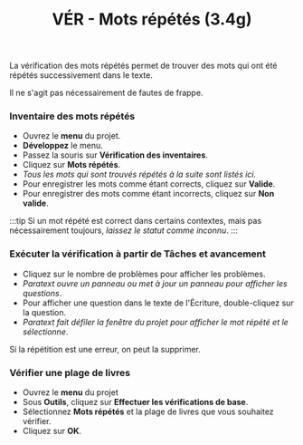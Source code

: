 ﻿---
title: VÉR - Mots répétés (3.4g)
---
La vérification des mots répétés permet de trouver des mots qui ont été répétés successivement dans le texte.

Il ne s'agit pas nécessairement de fautes de frappe.

### Inventaire des mots répétés

-   Ouvrez le **menu** du projet.
-   **Développez** le menu.
-   Passez la souris sur **Vérification des inventaires**.
-   Cliquez sur **Mots répétés**.
   -  *Tous les mots qui sont trouvés    répétés à la suite sont listés ici.*
-   Pour enregistrer les mots comme étant corrects, cliquez sur **Valide**.
-   Pour enregistrer des mots comme étant incorrects, cliquez sur **Non valide**.

:::tip
Si un mot répété est correct dans certains contextes, mais pas nécessairement toujours, *laissez le statut comme inconnu*.
:::

### Exécuter la vérification à partir de Tâches et avancement

-   Cliquez sur le nombre de problèmes pour afficher les problèmes.
   -  *Paratext ouvre un panneau ou met à jour un panneau pour afficher les questions*.
-   Pour afficher une question dans le texte de l'Écriture, double-cliquez sur la question.
   -  *Paratext fait défiler la fenêtre du projet pour afficher le mot répété et le sélectionne*.

Si la répétition est une erreur, on peut la supprimer.

### Vérifier une plage de livres

-   Ouvrez le **menu** du projet
-   Sous **Outils**, cliquez sur **Effectuer les vérifications de base**.
-   Sélectionnez **Mots répétés** et la plage de livres que vous souhaitez vérifier.
-   Cliquez sur **OK**.
